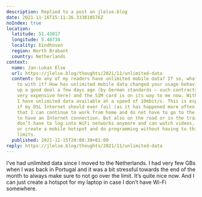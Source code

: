 ```yaml
---
description: Replied to a post on jlelse.blog
date: 2021-11-16T15:11:26.333810576Z
noIndex: true
location:
  latitude: 51.43017
  longitude: 5.48734
  locality: Eindhoven
  region: North Brabant
  country: Netherlands
context:
  name: Jan-Lukas Else
  url: https://jlelse.blog/thoughts/2021/11/unlimited-data
  content: Do any of my readers have unlimited mobile data? If so, what do you do
    to with it? How has unlimited mobile data changed your usage behavior? I picked
    up a good deal a few days ago (by German standards – such contracts are usually
    very expensive here) and the SIM card is on its way to me now. With this contract,
    I have unlimited data available at a speed of 10mbit/s. This is especially good
    if my DSL Internet should ever fail (as it has happened more often lately), so
    that I can continue to work from home and do not have to go to the office just
    to have an Internet connection. But also on the road or in the train I probably
    don’t have to log into WiFi networks anymore and can watch videos, listen to music
    or create a mobile hotspot and do programming without having to think about data
    limits.
  published: 2021-11-15T20:08:30+01:00
reply: https://jlelse.blog/thoughts/2021/11/unlimited-data
---
```


I’ve had unlimited data since I moved to the Netherlands. I had very few GBs when I was back in Portugal and it was a bit stressful towards the end of the month to always make sure to not go over the limit. It’s quite nice now. And I can just create a hotspot for my laptop in case I don’t have Wi-Fi somewhere.
